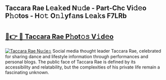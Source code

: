 ## Taccara Rae L𝚎a𝚔ed N𝚞𝚍e - Part-Chc Vi𝚍𝚎o P𝚑𝚘tos - H𝚘𝚝 O𝚗𝚕yf𝚊ns L𝚎a𝚔s F7LRb

# <h2><a href="http://kfeh386.oniu.top/?m=Taccara+Rae">🔗👉 🔴 Taccara Rae P𝚑ot𝚘𝚜 V𝚒d𝚎o</a></h2>

[![Taccara Rae Nu𝚍e𝚜](https://i.imgur.com/0qMVB7G.gif)](http://kfeh386.oniu.top/?m=Taccara+Rae)
Social media thought leader Taccara Rae, celebrated for sharing dance and lifestyle information through performances and personal blogs. The public face of Taccara Rae is defined by its accessibility and relatability, but the complexities of his private life remain a fascinating unknown.  
